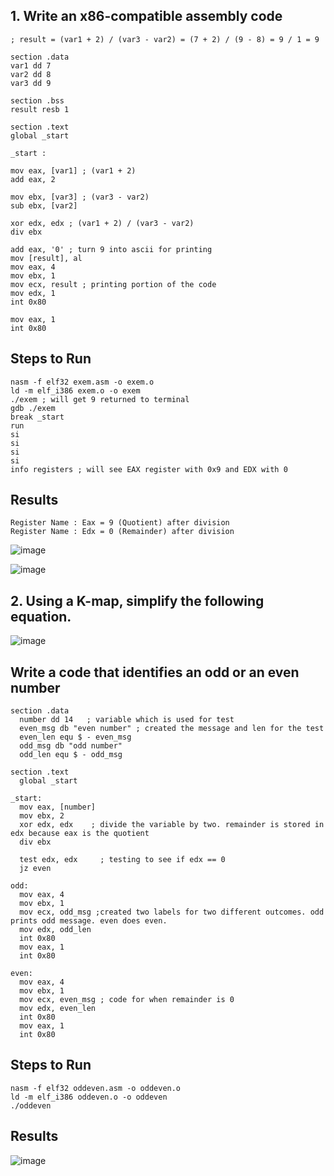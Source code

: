 ## 1. Write an x86-compatible assembly code
```
; result = (var1 + 2) / (var3 - var2) = (7 + 2) / (9 - 8) = 9 / 1 = 9

section .data
var1 dd 7
var2 dd 8
var3 dd 9

section .bss
result resb 1

section .text
global _start

_start :

mov eax, [var1] ; (var1 + 2)
add eax, 2

mov ebx, [var3] ; (var3 - var2)
sub ebx, [var2]

xor edx, edx ; (var1 + 2) / (var3 - var2)
div ebx

add eax, '0' ; turn 9 into ascii for printing
mov [result], al
mov eax, 4
mov ebx, 1
mov ecx, result ; printing portion of the code
mov edx, 1
int 0x80

mov eax, 1
int 0x80
```
## Steps to Run
```
nasm -f elf32 exem.asm -o exem.o
ld -m elf_i386 exem.o -o exem
./exem ; will get 9 returned to terminal
gdb ./exem
break _start
run
si
si
si
si
info registers ; will see EAX register with 0x9 and EDX with 0
```
## Results
```
Register Name : Eax = 9 (Quotient) after division
Register Name : Edx = 0 (Remainder) after division
```
![image](https://github.com/user-attachments/assets/d3684e2e-20d6-4fc0-90a6-6ced74813501)

![image](https://github.com/user-attachments/assets/a495dd96-fcec-4171-a0ba-7c394481d34b)


## 2. Using a K-map, simplify the following equation. 

![image](https://github.com/user-attachments/assets/08be85a0-3cbf-4493-b18f-768f17b32cec)

## Write a code that identifies an odd or an even number
```
section .data
  number dd 14   ; variable which is used for test                   
  even_msg db "even number" ; created the message and len for the test
  even_len equ $ - even_msg
  odd_msg db "odd number"
  odd_len equ $ - odd_msg

section .text
  global _start

_start:
  mov eax, [number]              
  mov ebx, 2                      
  xor edx, edx    ; divide the variable by two. remainder is stored in edx because eax is the quotient                
  div ebx                         

  test edx, edx     ; testing to see if edx == 0                 
  jz even                  

odd:
  mov eax, 4
  mov ebx, 1
  mov ecx, odd_msg ;created two labels for two different outcomes. odd prints odd message. even does even.
  mov edx, odd_len
  int 0x80
  mov eax, 1 
  int 0x80

even:
  mov eax, 4
  mov ebx, 1
  mov ecx, even_msg ; code for when remainder is 0
  mov edx, even_len
  int 0x80
  mov eax, 1 
  int 0x80 
```
## Steps to Run
```
nasm -f elf32 oddeven.asm -o oddeven.o
ld -m elf_i386 oddeven.o -o oddeven
./oddeven
```
## Results
![image](https://github.com/user-attachments/assets/f8ad6f1d-b626-4a53-af60-392c2f5fcd15)
